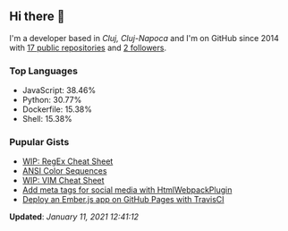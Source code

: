 <h2>Hi there 👋</h2>

<!-- This is just the base template, feel free to change it. -->

<p>
    I'm a developer based in <i>Cluj, Cluj-Napoca</i>
    and I'm on GitHub since 2014
    with <a href="https://github.com/Robert-96?tab=repositories">17 public repositories</a>
    and <a href="https://github.com/Robert-96?tab=followers">2 followers</a>.
</p>

<h3>Top Languages</h3>

<ul>
    <li>JavaScript: 38.46%</li>
    <li>Python: 30.77%</li>
    <li>Dockerfile: 15.38%</li>
    <li>Shell: 15.38%</li>
</ul>

<h3>Pupular Gists</h3>

<ul>
        <li><a href="https://gist.github.com/87120f49e3237210012498f2c82b5cf5">WIP: RegEx Cheat Sheet</a></li>
        <li><a href="https://gist.github.com/0281c940b2c105392489c567bf12c445">ANSI Color Sequences</a></li>
        <li><a href="https://gist.github.com/519e12b79853a6f6eb3a0ab2c98cc483">WIP: VIM Cheat Sheet</a></li>
        <li><a href="https://gist.github.com/e7a57356ab4ec7d1aea50aba04bfde76">Add meta tags for social media with HtmlWebpackPlugin</a></li>
        <li><a href="https://gist.github.com/fd31c707ba9600dd8a92678d37743f92">Deploy an Ember.js app on GitHub Pages with TravisCI</a></li>
</ul>

<p><strong>Updated</strong>: <i>January 11, 2021 12:41:12</i></p>